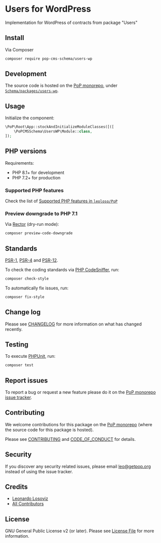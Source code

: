 # Users for WordPress

<!--
[![Build Status][ico-travis]][link-travis]
[![Quality Score][ico-code-quality]][link-code-quality]
[![Software License][ico-license]](LICENSE.md)
[![Latest Version on Packagist][ico-version]][link-packagist]
[![Coverage Status][ico-scrutinizer]][link-scrutinizer]
[![Total Downloads][ico-downloads]][link-downloads]
-->

Implementation for WordPress of contracts from package "Users"

## Install

Via Composer

``` bash
composer require pop-cms-schema/users-wp
```

## Development

The source code is hosted on the [PoP monorepo](https://github.com/leoloso/PoP), under [`Schema/packages/users-wp`](https://github.com/leoloso/PoP/tree/master/layers/Schema/packages/users-wp).

## Usage

Initialize the component:

``` php
\PoP\Root\App::stockAndInitializeModuleClasses([([
    \PoPCMSSchema\UsersWP\Module::class,
]);
```

## PHP versions

Requirements:

- PHP 8.1+ for development
- PHP 7.2+ for production

### Supported PHP features

Check the list of [Supported PHP features in `leoloso/PoP`](https://github.com/leoloso/PoP/blob/master/docs/supported-php-features.md)

### Preview downgrade to PHP 7.1

Via [Rector](https://github.com/rectorphp/rector) (dry-run mode):

```bash
composer preview-code-downgrade
```

## Standards

[PSR-1](https://www.php-fig.org/psr/psr-1), [PSR-4](https://www.php-fig.org/psr/psr-4) and [PSR-12](https://www.php-fig.org/psr/psr-12).

To check the coding standards via [PHP CodeSniffer](https://github.com/squizlabs/PHP_CodeSniffer), run:

``` bash
composer check-style
```

To automatically fix issues, run:

``` bash
composer fix-style
```

## Change log

Please see [CHANGELOG](CHANGELOG.md) for more information on what has changed recently.

## Testing

To execute [PHPUnit](https://phpunit.de/), run:

``` bash
composer test
```

## Report issues

To report a bug or request a new feature please do it on the [PoP monorepo issue tracker](https://github.com/leoloso/PoP/issues).

## Contributing

We welcome contributions for this package on the [PoP monorepo](https://github.com/leoloso/PoP) (where the source code for this package is hosted).

Please see [CONTRIBUTING](CONTRIBUTING.md) and [CODE_OF_CONDUCT](CODE_OF_CONDUCT.md) for details.

## Security

If you discover any security related issues, please email leo@getpop.org instead of using the issue tracker.

## Credits

- [Leonardo Losoviz][link-author]
- [All Contributors][link-contributors]

## License

GNU General Public License v2 (or later). Please see [License File](LICENSE.md) for more information.

[ico-version]: https://img.shields.io/packagist/v/pop-cms-schema/users-wp.svg?style=flat-square
[ico-license]: https://img.shields.io/badge/license-GPLv2-brightgreen.svg?style=flat-square
[ico-travis]: https://img.shields.io/travis/pop-cms-schema/users-wp/master.svg?style=flat-square
[ico-scrutinizer]: https://img.shields.io/scrutinizer/coverage/g/pop-cms-schema/users-wp.svg?style=flat-square
[ico-code-quality]: https://img.shields.io/scrutinizer/g/pop-cms-schema/users-wp.svg?style=flat-square
[ico-downloads]: https://img.shields.io/packagist/dt/pop-cms-schema/users-wp.svg?style=flat-square

[link-packagist]: https://packagist.org/packages/pop-cms-schema/users-wp
[link-travis]: https://travis-ci.org/pop-cms-schema/users-wp
[link-scrutinizer]: https://scrutinizer-ci.com/g/pop-cms-schema/users-wp/code-structure
[link-code-quality]: https://scrutinizer-ci.com/g/pop-cms-schema/users-wp
[link-downloads]: https://packagist.org/packages/pop-cms-schema/users-wp
[link-author]: https://github.com/leoloso
[link-contributors]: ../../../../../../contributors
